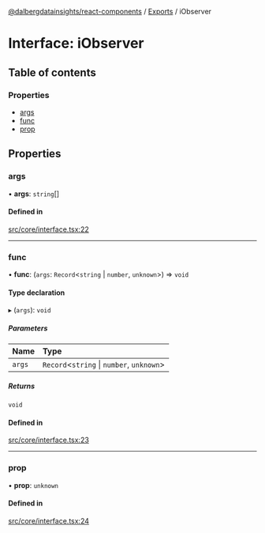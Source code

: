 [@dalbergdatainsights/react-components](../README.md) / [Exports](../modules.md) / iObserver

# Interface: iObserver

## Table of contents

### Properties

- [args](iObserver.md#args)
- [func](iObserver.md#func)
- [prop](iObserver.md#prop)

## Properties

### args

• **args**: `string`[]

#### Defined in

[src/core/interface.tsx:22](https://github.com/DalbergDataInsights/react-components/blob/ec29d2b/src/core/interface.tsx#L22)

___

### func

• **func**: (`args`: `Record`<`string` \| `number`, `unknown`\>) => `void`

#### Type declaration

▸ (`args`): `void`

##### Parameters

| Name | Type |
| :------ | :------ |
| `args` | `Record`<`string` \| `number`, `unknown`\> |

##### Returns

`void`

#### Defined in

[src/core/interface.tsx:23](https://github.com/DalbergDataInsights/react-components/blob/ec29d2b/src/core/interface.tsx#L23)

___

### prop

• **prop**: `unknown`

#### Defined in

[src/core/interface.tsx:24](https://github.com/DalbergDataInsights/react-components/blob/ec29d2b/src/core/interface.tsx#L24)
